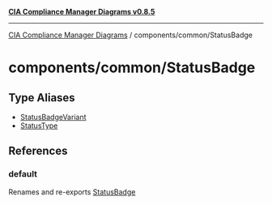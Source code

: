 [**CIA Compliance Manager Diagrams v0.8.5**](../../../README.md)

***

[CIA Compliance Manager Diagrams](../../../modules.md) / components/common/StatusBadge

# components/common/StatusBadge

## Type Aliases

- [StatusBadgeVariant](type-aliases/StatusBadgeVariant.md)
- [StatusType](type-aliases/StatusType.md)

## References

### default

Renames and re-exports [StatusBadge](../variables/StatusBadge.md)
